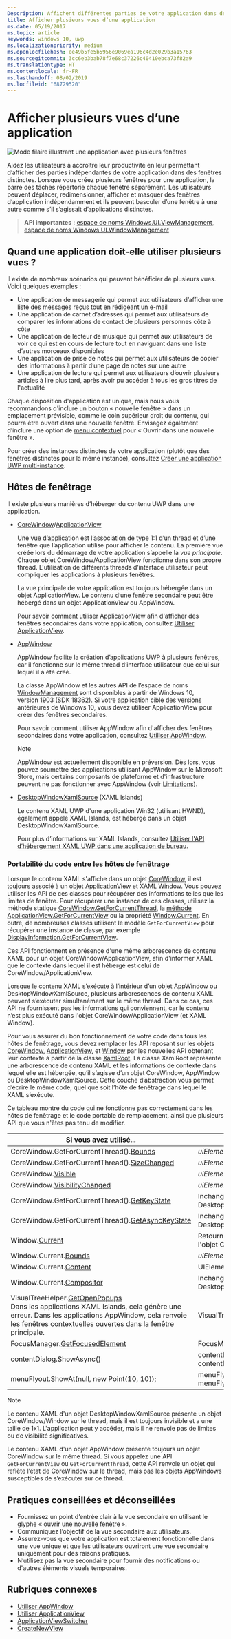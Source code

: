 ```yaml
---
Description: Affichent différentes parties de votre application dans des fenêtres distinctes.
title: Afficher plusieurs vues d’une application
ms.date: 05/19/2017
ms.topic: article
keywords: windows 10, uwp
ms.localizationpriority: medium
ms.openlocfilehash: ee49b5fe5b5956e9069ea196c4d2e029b3a15763
ms.sourcegitcommit: 3cc6eb3bab78f7e68c37226c40410ebca73f82a9
ms.translationtype: HT
ms.contentlocale: fr-FR
ms.lasthandoff: 08/02/2019
ms.locfileid: "68729520"
---
```

# <a name="show-multiple-views-for-an-app"></a>Afficher plusieurs vues d’une application

![Mode filaire illustrant une application avec plusieurs fenêtres](images/multi-view.gif)

Aidez les utilisateurs à accroître leur productivité en leur permettant d’afficher des parties indépendantes de votre application dans des fenêtres distinctes. Lorsque vous créez plusieurs fenêtres pour une application, la barre des tâches répertorie chaque fenêtre séparément. Les utilisateurs peuvent déplacer, redimensionner, afficher et masquer des fenêtres d’application indépendamment et ils peuvent basculer d’une fenêtre à une autre comme s’il s’agissait d’applications distinctes.

> **API importantes** : [espace de noms Windows.UI.ViewManagement](/uwp/api/windows.ui.viewmanagement), [espace de noms Windows.UI.WindowManagement](/uwp/api/windows.ui.windowmanagement)

## <a name="when-should-an-app-use-multiple-views"></a>Quand une application doit-elle utiliser plusieurs vues ?

Il existe de nombreux scénarios qui peuvent bénéficier de plusieurs vues. Voici quelques exemples :

- Une application de messagerie qui permet aux utilisateurs d’afficher une liste des messages reçus tout en rédigeant un e-mail
- Une application de carnet d’adresses qui permet aux utilisateurs de comparer les informations de contact de plusieurs personnes côte à côte
- Une application de lecteur de musique qui permet aux utilisateurs de voir ce qui est en cours de lecture tout en naviguant dans une liste d’autres morceaux disponibles
- Une application de prise de notes qui permet aux utilisateurs de copier des informations à partir d’une page de notes sur une autre
- Une application de lecture qui permet aux utilisateurs d’ouvrir plusieurs articles à lire plus tard, après avoir pu accéder à tous les gros titres de l'actualité

Chaque disposition d'application est unique, mais nous vous recommandons d'inclure un bouton « nouvelle fenêtre » dans un emplacement prévisible, comme le coin supérieur droit du contenu, qui pourra être ouvert dans une nouvelle fenêtre. Envisagez également d’inclure une option de [menu contextuel](../controls-and-patterns/menus.md) pour « Ouvrir dans une nouvelle fenêtre ».

Pour créer des instances distinctes de votre application (plutôt que des fenêtres distinctes pour la même instance), consultez [Créer une application UWP multi-instance](../../launch-resume/multi-instance-uwp.md).

## <a name="windowing-hosts"></a>Hôtes de fenêtrage

Il existe plusieurs manières d’héberger du contenu UWP dans une application.

- [CoreWindow](/uwp/api/windows.ui.core.corewindow)/[ApplicationView](/uwp/api/windows.ui.viewmanagement.applicationview)

     Une vue d’application est l’association de type 1:1 d’un thread et d’une fenêtre que l’application utilise pour afficher le contenu. La première vue créée lors du démarrage de votre application s’appelle la *vue principale*. Chaque objet CoreWindow/ApplicationView fonctionne dans son propre thread. L'utilisation de différents threads d’interface utilisateur peut compliquer les applications à plusieurs fenêtres.

    La vue principale de votre application est toujours hébergée dans un objet ApplicationView. Le contenu d’une fenêtre secondaire peut être hébergé dans un objet ApplicationView ou AppWindow.

    Pour savoir comment utiliser ApplicationView afin d'afficher des fenêtres secondaires dans votre application, consultez [Utiliser ApplicationView](application-view.md).
- [AppWindow](/uwp/api/windows.ui.windowmanagement.appwindow)

    AppWindow facilite la création d’applications UWP à plusieurs fenêtres, car il fonctionne sur le même thread d’interface utilisateur que celui sur lequel il a été créé.

    La classe AppWindow et les autres API de l’espace de noms [WindowManagement](/uwp/api/windows.ui.windowmanagement) sont disponibles à partir de Windows 10, version 1903 (SDK 18362). Si votre application cible des versions antérieures de Windows 10, vous devez utiliser ApplicationView pour créer des fenêtres secondaires.

    Pour savoir comment utiliser AppWindow afin d'afficher des fenêtres secondaires dans votre application, consultez [Utiliser AppWindow](app-window.md).

    > [!NOTE]
    > AppWindow est actuellement disponible en préversion. Dès lors, vous pouvez soumettre des applications utilisant AppWindow sur le Microsoft Store, mais certains composants de plateforme et d'infrastructure peuvent ne pas fonctionner avec AppWindow (voir [Limitations](/uwp/api/windows.ui.windowmanagement.appwindow#limitations)).
- [DesktopWindowXamlSource](/uwp/api/windows.ui.xaml.hosting.desktopwindowxamlsource) (XAML Islands)

     Le contenu XAML UWP d'une application Win32 (utilisant HWND), également appelé XAML Islands, est hébergé dans un objet DesktopWindowXamlSource.

    Pour plus d’informations sur XAML Islands, consultez [Utiliser l'API d’hébergement XAML UWP dans une application de bureau](/windows/apps/desktop/modernize/using-the-xaml-hosting-api).

### <a name="make-code-portable-across-windowing-hosts"></a>Portabilité du code entre les hôtes de fenêtrage

Lorsque le contenu XAML s'affiche dans un objet [CoreWindow](/uwp/api/windows.ui.core.corewindow), il est toujours associé à un objet [ApplicationView](/uwp/api/windows.ui.viewmanagement.applicationview) et XAML [Window](/uwp/api/windows.ui.xaml.window). Vous pouvez utiliser les API de ces classes pour récupérer des informations telles que les limites de fenêtre. Pour récupérer une instance de ces classes, utilisez la méthode statique [CoreWindow.GetForCurrentThread](/uwp/api/windows.ui.core.corewindow.getforcurrentthread), la [méthode ApplicationView.GetForCurrentView](/uwp/api/windows.ui.viewmanagement.applicationview.getforcurrentview) ou la propriété [Window.Current](/uwp/api/windows.ui.xaml.window.current). En outre, de nombreuses classes utilisent le modèle `GetForCurrentView` pour récupérer une instance de classe, par exemple [DisplayInformation.GetForCurrentView](/uwp/api/windows.graphics.display.displayinformation.getforcurrentview).

Ces API fonctionnent en présence d'une même arborescence de contenu XAML pour un objet CoreWindow/ApplicationView, afin d'informer XAML que le contexte dans lequel il est hébergé est celui de CoreWindow/ApplicationView.

Lorsque le contenu XAML s’exécute à l’intérieur d’un objet AppWindow ou DesktopWindowXamlSource, plusieurs arborescences de contenu XAML peuvent s’exécuter simultanément sur le même thread. Dans ce cas, ces API ne fournissent pas les informations qui conviennent, car le contenu n’est plus exécuté dans l'objet CoreWindow/ApplicationView (et XAML Window).

Pour vous assurer du bon fonctionnement de votre code dans tous les hôtes de fenêtrage, vous devez remplacer les API reposant sur les objets [CoreWindow](/uwp/api/windows.ui.core.corewindow), [ApplicationView](/uwp/api/windows.ui.viewmanagement.applicationview), et [Window](/uwp/api/windows.ui.xaml.window) par les nouvelles API obtenant leur contexte à partir de la classe [XamlRoot](/uwp/api/windows.ui.xaml.xamlroot).
La classe XamlRoot représente une arborescence de contenu XAML et les informations de contexte dans lequel elle est hébergée, qu’il s’agisse d’un objet CoreWindow, AppWindow ou DesktopWindowXamlSource. Cette couche d’abstraction vous permet d’écrire le même code, quel que soit l’hôte de fenêtrage dans lequel le XAML s’exécute.

Ce tableau montre du code qui ne fonctionne pas correctement dans les hôtes de fenêtrage et le code portable de remplacement, ainsi que plusieurs API que vous n'êtes pas tenu de modifier.

| Si vous avez utilisé... | Remplacez par... |
| - | - |
| CoreWindow.GetForCurrentThread().[Bounds](/uwp/api/windows.ui.core.corewindow.bounds) | _uiElement_.XamlRoot.[Size](/uwp/api/windows.ui.xaml.xamlroot.size) |
| CoreWindow.GetForCurrentThread().[SizeChanged](/uwp/api/windows.ui.core.corewindow.sizechanged) | _uiElement_.XamlRoot.[Changed](/uwp/api/windows.ui.xaml.xamlroot.changed) |
| CoreWindow.[Visible](/uwp/api/windows.ui.core.corewindow.visible) | _uiElement_.XamlRoot.[IsHostVisible](/uwp/api/windows.ui.xaml.xamlroot.ishostvisible) |
| CoreWindow.[VisibilityChanged](/uwp/api/windows.ui.core.corewindow.visibilitychanged) | _uiElement_.XamlRoot.[Changed](/uwp/api/windows.ui.xaml.xamlroot.changed) |
| CoreWindow.GetForCurrentThread().[GetKeyState](/uwp/api/windows.ui.core.corewindow.getkeystate) | Inchangé. Pris en charge dans AppWindow et DesktopWindowXamlSource. |
| CoreWindow.GetForCurrentThread().[GetAsyncKeyState](/uwp/api/windows.ui.core.corewindow.getasynckeystate) | Inchangé. Pris en charge dans AppWindow et DesktopWindowXamlSource. |
| Window.[Current](/uwp/api/windows.ui.xaml.window.current) | Retourne l’objet XAML Window principal qui est étroitement lié à l'objet CoreWindow actuel. Consultez la remarque en fin de tableau. |
| Window.Current.[Bounds](/uwp/api/windows.ui.xaml.window.bounds) | _uiElement_.XamlRoot.[Size](/uwp/api/windows.ui.xaml.xamlroot.size) |
| Window.Current.[Content](/uwp/api/windows.ui.xaml.window.content) | UIElement root =  _uiElement_.XamlRoot.[Content](/uwp/api/windows.ui.xaml.xamlroot.content) |
| Window.Current.[Compositor](/uwp/api/windows.ui.xaml.window.compositor) | Inchangé. Pris en charge dans AppWindow et DesktopWindowXamlSource. |
| VisualTreeHelper.[GetOpenPopups](/uwp/api/windows.ui.xaml.media.visualtreehelper.getopenpopups)<br/>Dans les applications XAML Islands, cela génère une erreur. Dans les applications AppWindow, cela renvoie les fenêtres contextuelles ouvertes dans la fenêtre principale. | VisualTreeHelper.[GetOpenPopupsForXamlRoot](/uwp/api/windows.ui.xaml.media.visualtreehelper.getopenpopupsforxamlroot)(_uiElement_.XamlRoot) |
| FocusManager.[GetFocusedElement](/uwp/api/windows.ui.xaml.input.focusmanager.getfocusedelement) | FocusManager.[GetFocusedElement](/uwp/api/windows.ui.xaml.input.focusmanager.getfocusedelement#Windows_UI_Xaml_Input_FocusManager_GetFocusedElement_Windows_UI_Xaml_XamlRoot_)(_uiElement_.XamlRoot) |
| contentDialog.ShowAsync() | contentDialog.[XamlRoot](/uwp/api/windows.ui.xaml.uielement.xamlroot) = _uiElement_.XamlRoot;<br/>contentDialog.ShowAsync(); |
| menuFlyout.ShowAt(null, new Point(10, 10)); | menuFlyout.[XamlRoot](/uwp/api/windows.ui.xaml.controls.primitives.flyoutbase.xamlroot) = _uiElement_.XamlRoot;<br/>menuFlyout.ShowAt(null, new Point(10, 10)); |

> [!NOTE]
> Le contenu XAML d'un objet DesktopWindowXamlSource présente un objet CoreWindow/Window sur le thread, mais il est toujours invisible et a une taille de 1x1. L'application peut y accéder, mais il ne renvoie pas de limites ou de visibilité significatives.
>
>Le contenu XAML d'un objet AppWindow présente toujours un objet CoreWindow sur le même thread. Si vous appelez une API `GetForCurrentView` ou `GetForCurrentThread`, cette API renvoie un objet qui reflète l’état de CoreWindow sur le thread, mais pas les objets AppWindows susceptibles de s’exécuter sur ce thread.


## <a name="dos-and-donts"></a>Pratiques conseillées et déconseillées

- Fournissez un point d’entrée clair à la vue secondaire en utilisant le glyphe « ouvrir une nouvelle fenêtre ».
- Communiquez l’objectif de la vue secondaire aux utilisateurs.
- Assurez-vous que votre application est totalement fonctionnelle dans une vue unique et que les utilisateurs ouvriront une vue secondaire uniquement pour des raisons pratiques.
- N’utilisez pas la vue secondaire pour fournir des notifications ou d'autres éléments visuels temporaires.

## <a name="related-topics"></a>Rubriques connexes

- [Utiliser AppWindow](app-window.md)
- [Utiliser ApplicationView](application-view.md)
- [ApplicationViewSwitcher](https://docs.microsoft.com/uwp/api/Windows.UI.ViewManagement.ApplicationViewSwitcher)
- [CreateNewView](https://docs.microsoft.com/uwp/api/windows.applicationmodel.core.coreapplication.createnewview)
